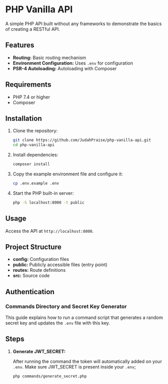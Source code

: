 # PHP Vanilla API

A simple PHP API built without any frameworks to demonstrate the basics of creating a RESTful API.

## Features

- **Routing:** Basic routing mechanism
- **Environment Configuration:** Uses `.env` for configuration
- **PSR-4 Autoloading:** Autoloading with Composer

## Requirements

- PHP 7.4 or higher
- Composer

## Installation

1. Clone the repository:

   ```sh
   git clone https://github.com/JudahPraise/php-vanilla-api.git
   cd php-vanilla-api
   ```

2. Install dependencies:

   ```sh
   composer install
   ```

3. Copy the example environment file and configure it:

   ```sh
   cp .env.example .env
   ```

4. Start the PHP built-in server:
   ```sh
   php -S localhost:8000 -t public
   ```

## Usage

Access the API at `http://localhost:8000`.

## Project Structure

- **config:** Configuration files
- **public:** Publicly accessible files (entry point)
- **routes:** Route definitions
- **src:** Source code

## Authentication

### Commands Directory and Secret Key Generator

This guide explains how to run a command script that generates a random secret key and updates the `.env` file with this key.

## Steps

1. **Generate JWT_SECRET:**

   After running the command the token will automatically added on your `.env`. Make sure JWT_SECRET is present inside your `.env`;

   ```sh
   php commands/generate_secret.php
   ```
